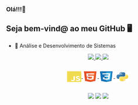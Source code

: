 ### Olá!!!👋
## Seja bem-vind@ ao meu GitHub 🖥️

- 🌱 Análise e Desenvolvimento de Sistemas



<div align="center">
  <a href="https://github.com/thiagomacedoabdon">
  <img height="180em" src="https://github-readme-stats.vercel.app/api?username=thiagomacedoabdon&show_icons=true&theme=dark&include_all_commits=true&count_private=true"/>
  <img height="180em" src="https://github-readme-stats.vercel.app/api/top-langs/?username=thiagomacedoabdon&layout=compact&langs_count=10&theme=dark"/>
  <img height="180em" src="https://github-readme-streak-stats.herokuapp.com/?user=thiagomacedoabdon&border=true&theme=dark" />
</div>

##

<div align="center" style="display: inline_block">
  <img align="center" alt="Js" height="30" width="40" src="https://raw.githubusercontent.com/devicons/devicon/master/icons/javascript/javascript-plain.svg">
  <img align="center" alt="HTML" height="30" width="40" src="https://raw.githubusercontent.com/devicons/devicon/master/icons/html5/html5-original.svg">
  <img align="center" alt="CSS" height="30" width="40" src="https://raw.githubusercontent.com/devicons/devicon/master/icons/css3/css3-original.svg">
  <img align="center" alt="Python" height="30" width="40" src="https://raw.githubusercontent.com/devicons/devicon/master/icons/python/python-original.svg">
</div>
  
  ##
 
<div align="center"> 
 
  <a href="https://www.instagram.com/thiagomacedoabdon/" target="_blank"><img src="https://img.shields.io/badge/-Instagram-%23E4405F?style=for-the-badge&logo=instagram&logoColor=white"></a> 
  <a href = "mailto:macedothiagoa@gmail.com"><img src="https://img.shields.io/badge/-Gmail-%23333?style=for-the-badge&logo=gmail&logoColor=white"></a>
  <a href="https://www.linkedin.com/in/thiagomacedoabdon/" target="_blank"><img src="https://img.shields.io/badge/-LinkedIn-%230077B5?style=for-the-badge&logo=linkedin&logoColor=white"></a> 
  
</div>

